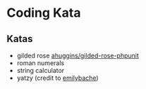 Coding Kata
===============


Katas
------------------
* gilded rose [ahuggins/gilded-rose-phpunit](https://github.com/ahuggins/gilded-rose-phpunit) 
* roman numerals
* string calculator
* yatzy (credit to [emilybache](https://github.com/emilybache/Yatzy-Refactoring-Kata))

